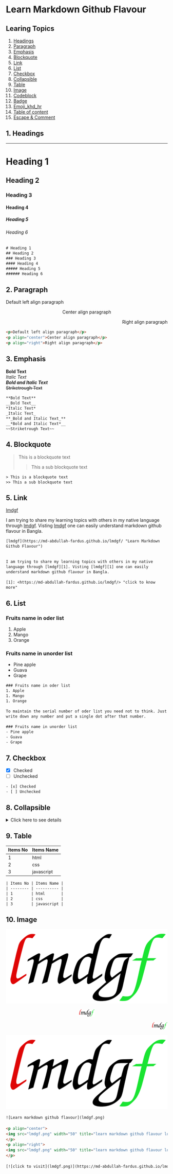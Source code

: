 # Learn Markdown Github Flavour

## Learing Topics
1. [Headings](#headings)
1. [Paragraph](#paragraph)
1. [Emphasis](#emphasis)
1. [Blockquote](#blockquote)
1. [Link](#link)
2. [List](#list)
3. [Checkbox](#checkbox)
4. [Collapsible](#collapsible)
5. [Table](#table)
6. [Image](#image)
7. [Codeblock](#codeblock)
8. [Badge](#badge)
9. [Emoji_khd_hr](#emoji-kbd-hr)
10. [Table of content](#table-of-content)
11. [Escape & Comment](#escape-n-comment)

<a name="headings"></a>
## 1. Headings
***
# Heading 1
## Heading 2
### Heading 3
#### Heading 4
##### Heading 5
###### Heading 6
```
# Heading 1
## Heading 2
### Heading 3
#### Heading 4
##### Heading 5
###### Heading 6
```
<a name="paragraph"></a>
## 2. Paragraph

<p>Default left align paragraph</p>
<p align="center">Center align paragraph</p>
<p align="right">Right align paragraph</p>

```html
<p>Default left align paragraph</p>
<p align="center">Center align paragraph</p>
<p align="right">Right align paragraph</p>
```
<a name="emphasis"></a>
## 3. Emphasis

**Bold Text** <br>
*Italic Text* <br>
**_Bold and Italic Text_** <br>
~~Striketrough Text~~
```
**Bold Text**
__Bold Text__
*Italic Text*
_Italic Text_
**_Bold and Italic Text_**
__*Bold and Italic Text*__
~~Striketrough Text~~
```
<a name="blocquote"></a>
## 4. Blockquote

> This is a blockquote text
>> This a sub blockquote text
```
> This is a blockquote text
>> This a sub blockquote text
```
<a name="link"></a>
## 5. Link
[lmdgf](https://md-abdullah-fardus.github.io/lmdgf/ "Learn Markdown Github Flavour")


I am trying to share my learning topics with others in my native language through [lmdgf][1]. Visting [lmdgf][1] one can easily understand markdown github flavour in Bangla.

[1]: <https://md-abdullah-fardus.github.io/lmdgf/> "click to know more"
```
[lmdgf](https://md-abdullah-fardus.github.io/lmdgf/ "Learn Markdown Github Flavour")


I am trying to share my learning topics with others in my native language through [lmdgf][1]. Visting [lmdgf][1] one can easily understand markdown github flavour in Bangla.

[1]: <https://md-abdullah-fardus.github.io/lmdgf/> "click to know more"
```

<a name="list"></a>
## 6. List 

### Fruits name in oder list
1. Apple
1. Mango
1. Orange 

### Fruits name in unorder list
- Pine apple
- Guava
- Grape
```
### Fruits name in oder list
1. Apple
1. Mango
1. Orange 

To maintain the serial number of oder list you need not to think. Just write down any number and put a single dot after that number.

### Fruits name in unorder list
- Pine apple
- Guava
- Grape
```
<a name="checkbox"></a>
## 7. Checkbox

- [x] Checked
- [ ] Unchecked
```
- [x] Checked
- [ ] Unchecked
```

<a name="collapsible"></a>
## 8. Collapsible

<details>
    <summary>Click here to see details</summary>

    Here two tags are available. Parent tag name is details and child tag name is summary which plays the role of a title. 
</details>

<a name="table"></a>
## 9. Table
| Items No | Items Name |
| -------- | ---------- |
| 1        | html       |
| 2        | css        |
| 3        | javascript |
```
| Items No | Items Name |
| -------- | ---------- |
| 1        | html       |
| 2        | css        |
| 3        | javascript |
```

<a name="image"></a>
## 10. Image
![Learn markdown github flavour](lmdgf.png)

<p align="center">
<img src="lmdgf.png" width="50" title="learn markdown github flavour logo">
</p>
<p align="right">
<img src="lmdgf.png" width="50" title="learn markdown github flavour logo">
</p>

[![click to visit](lmdgf.png)](https://md-abdullah-fardus.github.io/lmdgf/)
```html
![Learn markdown github flavour](lmdgf.png)

<p align="center">
<img src="lmdgf.png" width="50" title="learn markdown github flavour logo">
</p>
<p align="right">
<img src="lmdgf.png" width="50" title="learn markdown github flavour logo">
</p>

[![click to visit](lmdgf.png)](https://md-abdullah-fardus.github.io/lmdgf/)
```